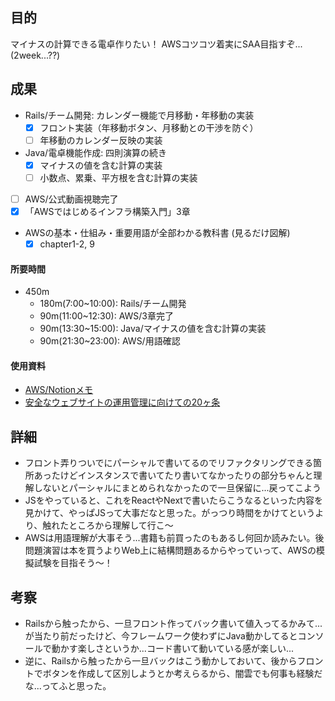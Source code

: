 ## 目的
<!-- 目的(〜を知りたい/〜を実装したい) -->
マイナスの計算できる電卓作りたい！
AWSコツコツ着実にSAA目指すぞ...(2week...??)
## 成果
<!-- 成果(できたこと/できなかったこと) -->
- Rails/チーム開発: カレンダー機能で月移動・年移動の実装
  - [x] フロント実装（年移動ボタン、月移動との干渉を防ぐ）
  - [ ] 年移動のカレンダー反映の実装
- Java/電卓機能作成: 四則演算の続き
  - [x] マイナスの値を含む計算の実装
  - [ ] 小数点、累乗、平方根を含む計算の実装
- [ ] AWS/公式動画視聴完了
- [x] 「AWSではじめるインフラ構築入門」3章
- AWSの基本・仕組み・重要用語が全部わかる教科書 (見るだけ図解)
  - [x] chapter1-2, 9

#### 所要時間
- 450m
  - 180m(7:00~10:00): Rails/チーム開発
  - 90m(11:00~12:30): AWS/3章完了
  - 90m(13:30~15:00): Java/マイナスの値を含む計算の実装
  - 90m(21:30~23:00): AWS/用語確認

#### 使用資料
<!-- 使用資料(教材/書籍/ワークシート/Youtube) -->
- [AWS/Notionメモ](https://www.notion.so/AWS-22971e56bda580c290f8ec49e3ca9d50?source=copy_link)
- [安全なウェブサイトの運用管理に向けての20ヶ条](https://www.ipa.go.jp/security/vuln/websecurity/sitecheck.html)


## 詳細
<!-- 詳細(キーワード/プロセス//具体例を挙げる/今回の課題解決を今後に繋げられる形で記録) -->
- フロント弄りついでにパーシャルで書いてるのでリファクタリングできる箇所あったけどインスタンスで書いてたり書いてなかったりの部分ちゃんと理解しないとパーシャルにまとめられなかったので一旦保留に...戻ってこよう
- JSをやっていると、これをReactやNextで書いたらこうなるといった内容を見かけて、やっぱJSって大事だなと思った。がっつり時間をかけてというより、触れたところから理解して行こ〜
- AWSは用語理解が大事そう...書籍も前買ったのもあるし何回か読みたい。後問題演習は本を買うよりWeb上に結構問題あるからやっていって、AWSの模擬試験を目指そう〜！

## 考察
<!-- 考察(今後の展望/) -->
- Railsから触ったから、一旦フロント作ってバック書いて値入ってるかみて...が当たり前だったけど、今フレームワーク使わずにJava動かしてるとコンソールで動かす楽しさというか...コード書いて動いている感が楽しい...
- 逆に、Railsから触ったから一旦バックはこう動かしておいて、後からフロントでボタンを作成して区別しようとか考えらるから、闇雲でも何事も経験だな...ってふと思った。